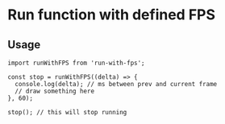 # Run function with defined FPS

## Usage

```es6
import runWithFPS from 'run-with-fps';

const stop = runWithFPS((delta) => {
  console.log(delta); // ms between prev and current frame
  // draw something here
}, 60);

stop(); // this will stop running

```